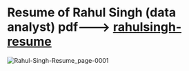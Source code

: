 # Resume of Rahul Singh (data analyst) pdf---> [rahulsingh-resume](https://drive.google.com/file/d/1rcnwP8BL5wB0xPCrDUmwqR07rHcbQcr_/view?usp=share_link)

![Rahul-Singh-Resume_page-0001](https://user-images.githubusercontent.com/55955478/235939524-2cf3120a-b749-401a-bc9f-2d5e58df51ee.jpg)
